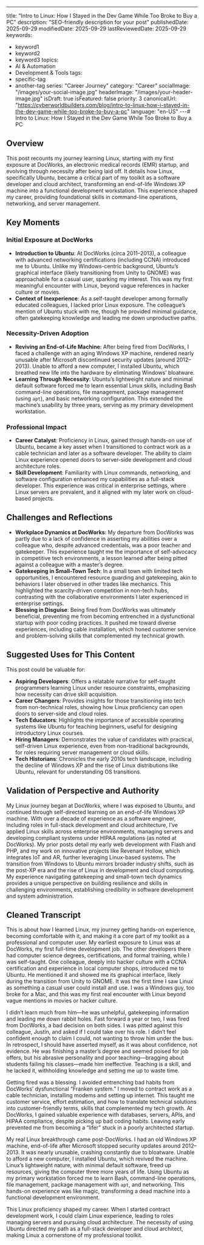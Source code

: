 ---
title: "Intro to Linux: How I Stayed in the Dev Game While Too Broke to Buy a PC"
description: "SEO-friendly description for your post"
publishedDate: 2025-09-29
modifiedDate: 2025-09-29
lastReviewedDate: 2025-09-29
keywords:
  - keyword1
  - keyword2
  - keyword3
topics:
  - AI & Automation
  - Development & Tools
tags:
  - specific-tag
  - another-tag
series: "Career Journey"
category: "Career"
socialImage: "/images/your-social-image.jpg"
headerImage: "/images/your-header-image.jpg"
isDraft: true
isFeatured: false
priority: 3
canonicalUrl: "https://cyberworldbuilders.com/blog/intro-to-linux-how-i-stayed-in-the-dev-game-while-too-broke-to-buy-a-pc"
language: "en-US"
---# Intro to Linux: How I Stayed in the Dev Game While Too Broke to Buy a PC

## Overview
This post recounts my journey learning Linux, starting with my first exposure at DocWorks, an electronic medical records (EMR) startup, and evolving through necessity after being laid off. It details how Linux, specifically Ubuntu, became a critical part of my toolkit as a software developer and cloud architect, transforming an end-of-life Windows XP machine into a functional development workstation. This experience shaped my career, providing foundational skills in command-line operations, networking, and server management.

## Key Moments
### Initial Exposure at DocWorks
- **Introduction to Ubuntu**: At DocWorks (circa 2011–2013), a colleague with advanced networking certifications (including CCNA) introduced me to Ubuntu. Unlike my Windows-centric background, Ubuntu’s graphical interface (likely transitioning from Unity to GNOME) was approachable for a casual user, sparking my interest. This was my first meaningful encounter with Linux, beyond vague references in hacker culture or movies.
- **Context of Inexperience**: As a self-taught developer among formally educated colleagues, I lacked prior Linux exposure. The colleague’s mention of Ubuntu stuck with me, though he provided minimal guidance, often gatekeeping knowledge and leading me down unproductive paths.

### Necessity-Driven Adoption
- **Reviving an End-of-Life Machine**: After being fired from DocWorks, I faced a challenge with an aging Windows XP machine, rendered nearly unusable after Microsoft discontinued security updates (around 2012–2013). Unable to afford a new computer, I installed Ubuntu, which breathed new life into the hardware by eliminating Windows’ bloatware.
- **Learning Through Necessity**: Ubuntu’s lightweight nature and minimal default software forced me to learn essential Linux skills, including Bash command-line operations, file management, package management (using `apt`), and basic networking configuration. This extended the machine’s usability by three years, serving as my primary development workstation.

### Professional Impact
- **Career Catalyst**: Proficiency in Linux, gained through hands-on use of Ubuntu, became a key asset when I transitioned to contract work as a cable technician and later as a software developer. The ability to claim Linux experience opened doors to server-side development and cloud architecture roles.
- **Skill Development**: Familiarity with Linux commands, networking, and software configuration enhanced my capabilities as a full-stack developer. This experience was critical in enterprise settings, where Linux servers are prevalent, and it aligned with my later work on cloud-based projects.

## Challenges and Reflections
- **Workplace Dynamics at DocWorks**: My departure from DocWorks was partly due to a lack of confidence in asserting my abilities over a colleague who, despite advanced credentials, was a poor teacher and gatekeeper. This experience taught me the importance of self-advocacy in competitive tech environments, a lesson learned after being pitted against a colleague with a master’s degree.
- **Gatekeeping in Small-Town Tech**: In a small town with limited tech opportunities, I encountered resource guarding and gatekeeping, akin to behaviors I later observed in other trades like mechanics. This highlighted the scarcity-driven competition in non-tech hubs, contrasting with the collaborative environments I later experienced in enterprise settings.
- **Blessing in Disguise**: Being fired from DocWorks was ultimately beneficial, preventing me from becoming entrenched in a dysfunctional startup with poor coding practices. It pushed me toward diverse experiences, including cable installation, which honed customer service and problem-solving skills that complemented my technical growth.

## Suggested Uses for This Content
This post could be valuable for:
- **Aspiring Developers**: Offers a relatable narrative for self-taught programmers learning Linux under resource constraints, emphasizing how necessity can drive skill acquisition.
- **Career Changers**: Provides insights for those transitioning into tech from non-technical roles, showing how Linux proficiency can open doors to server-side and cloud roles.
- **Tech Educators**: Highlights the importance of accessible operating systems like Ubuntu for teaching beginners, useful for designing introductory Linux courses.
- **Hiring Managers**: Demonstrates the value of candidates with practical, self-driven Linux experience, even from non-traditional backgrounds, for roles requiring server management or cloud skills.
- **Tech Historians**: Chronicles the early 2010s tech landscape, including the decline of Windows XP and the rise of Linux distributions like Ubuntu, relevant for understanding OS transitions.

## Validation of Perspective and Authority
My Linux journey began at DocWorks, where I was exposed to Ubuntu, and continued through self-directed learning on an end-of-life Windows XP machine. With over a decade of experience as a software engineer, including roles in full-stack development and cloud architecture, I’ve applied Linux skills across enterprise environments, managing servers and developing compliant systems under HIPAA regulations (as noted at DocWorks). My prior posts detail my early web development with Flash and PHP, and my work on innovative projects like Revenant Hollow, which integrates IoT and AR, further leveraging Linux-based systems. The transition from Windows to Ubuntu mirrors broader industry shifts, such as the post-XP era and the rise of Linux in development and cloud computing. My experience navigating gatekeeping and small-town tech dynamics provides a unique perspective on building resilience and skills in challenging environments, establishing credibility in software development and system administration.

## Cleaned Transcript
This is about how I learned Linux, my journey getting hands-on experience, becoming comfortable with it, and making it a core part of my toolkit as a professional and computer user. My earliest exposure to Linux was at DocWorks, my first full-time development job. The other developers there had computer science degrees, certifications, and formal training, while I was self-taught. One colleague, deeply into hacker culture with a CCNA certification and experience in local computer shops, introduced me to Ubuntu. He mentioned it and showed me its graphical interface, likely during the transition from Unity to GNOME. It was the first time I saw Linux as something a casual user could install and use. I was a Windows guy, too broke for a Mac, and this was my first real encounter with Linux beyond vague mentions in movies or hacker culture.

I didn’t learn much from him—he was unhelpful, gatekeeping information and leading me down rabbit holes. Fast forward a year or two, I was fired from DocWorks, a bad decision on both sides. I was pitted against this colleague, Justin, and asked if I could take over his role. I didn’t feel confident enough to claim I could, not wanting to throw him under the bus. In retrospect, I should have asserted myself, as it was about confidence, not evidence. He was finishing a master’s degree and seemed poised for job offers, but his abrasive personality and poor teaching—bragging about students failing his classes—made him ineffective. Teaching is a skill, and he lacked it, withholding knowledge and setting me up to waste time.

Getting fired was a blessing. I avoided entrenching bad habits from DocWorks’ dysfunctional “Franken system.” I moved to contract work as a cable technician, installing modems and setting up internet. This taught me customer service, effort estimation, and how to translate technical solutions into customer-friendly terms, skills that complemented my tech growth. At DocWorks, I gained valuable experience with databases, servers, APIs, and HIPAA compliance, despite picking up bad coding habits. Leaving early prevented me from becoming a “lifer” stuck in a poorly architected startup.

My real Linux breakthrough came post-DocWorks. I had an old Windows XP machine, end-of-life after Microsoft stopped security updates around 2012–2013. It was nearly unusable, crashing constantly due to bloatware. Unable to afford a new computer, I installed Ubuntu, which revived the machine. Linux’s lightweight nature, with minimal default software, freed up resources, giving the computer three more years of life. Using Ubuntu as my primary workstation forced me to learn Bash, command-line operations, file management, package management with `apt`, and networking. This hands-on experience was like magic, transforming a dead machine into a functional development environment.

This Linux proficiency shaped my career. When I started contract development work, I could claim Linux experience, leading to roles managing servers and pursuing cloud architecture. The necessity of using Ubuntu directed my path as a full-stack developer and cloud architect, making Linux a cornerstone of my professional toolkit.
